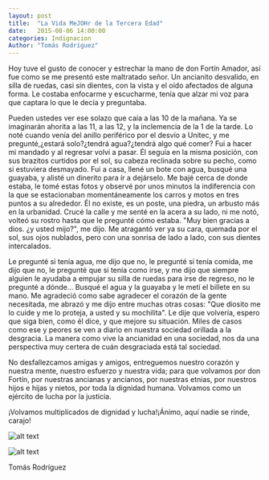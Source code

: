 ```yaml
---
layout: post
title:  "La Vida MeJOHr de la Tercera Edad"
date:   2015-08-06 14:00:00
categories: Indignacion
Author: "Tomás Rodríguez"
---
```


Hoy tuve el gusto de conocer y estrechar la mano de don Fortín Amador, así fue como se me presentó este maltratado señor. Un ancianito desvalido, en silla de ruedas, casi sin dientes, con la vista y el oído afectados de alguna forma. Le costaba enfocarme y escucharme, tenía que alzar mi voz para que captara lo que le decía y preguntaba.

Pueden ustedes ver ese solazo que caía a las 10 de la mañana. Ya se imaginarán ahorita a las 11, a las 12, y la inclemencia de la 1 de la tarde.
Lo noté cuando venía del anillo periférico por el desvío a Unitec, y me pregunté,¿estará solo?¿tendrá agua?¿tendrá algo qué comer? Fui a hacer mi mandado y al regresar volví a pasar. Él seguía en la misma posición, con sus brazitos curtidos por el sol, su cabeza reclinada sobre su pecho, como si estuviera desmayado.
Fui a casa, llené un bote con agua, busqué una guayaba, y alisté un dinerito para ír a dejárselo. Me bajé cerca de donde estaba, le tomé estas fotos y observé por unos minutos la indiferencia con la que se estacionaban momentáneamente los carros y motos en tres puntos a su alrededor. Él no existe, es un poste, una piedra, un arbusto más en la urbanidad. Crucé la calle y me senté en la acera a su lado, ni me notó, volteó su rostro hasta que le pregunté cómo estaba. "Muy bien gracias a dios. ¿y usted mijo?", me dijo. Me atragantó ver ya su cara, quemada por el sol, sus ojos nublados, pero con una sonrisa de lado a lado, con sus dientes intercalados.

Le pregunté si tenía agua, me dijo que no, le pregunté si tenía comida, me dijo que no, le pregunté que si tenía como irse, y me dijo que siempre alguien le ayudaba a empujar su silla de ruedas para irse de regreso, no le pregunté a dónde... Busqué el agua y la guayaba y le metí el billete en su mano. Me agradeció como sabe agradecer el corazón de la gente necesitada, me abrazó y me dijo entre muchas otras cosas: "Que diosito me lo cuide y me lo proteja, a usted y su mochilita". Le dije que volvería, espero que siga bien, como él dice, y que mejore su situación.
Miles de casos como ese y peores se ven a diario en nuestra sociedad orillada a la desgracia. La manera como vive la ancianidad en una sociedad, nos da una perspectiva muy certera de cuán desgraciada está tal sociedad.

No desfallezcamos amigas y amigos, entreguemos nuestro corazón y nuestra mente, nuestro esfuerzo y nuestra vida; para que volvamos por don Fortín, por nuestras ancianas y ancianos, por nuestras etnias, por nuestros hijos e hijas y nietos, por toda la dignidad humana. Volvamos como un ejército de lucha por la justicia.

¡Volvamos multiplicados de dignidad y lucha!¡Ánimo, aquí nadie se rinde, carajo!


![alt text](https://scontent-lga1-1.xx.fbcdn.net/hphotos-xap1/v/t1.0-9/11796351_10155916428030593_8592514702201428551_n.jpg?oh=5c0f9fff3b717ccd95a21b263cc34990&oe=564DC6BC "Tercera Edad en vida mejohr")


![alt text](https://scontent-lga1-1.xx.fbcdn.net/hphotos-xtp1/v/t1.0-9/11825791_10155916428165593_764433560706739707_n.jpg?oh=84ea1941fc336347a0e2328f4128b12c&oe=563C6A46 "Tercera Edad en vida mejohr")



Tomás Rodríguez
